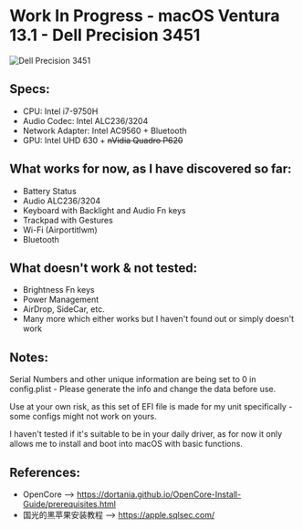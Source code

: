 # __Work In Progress__ - macOS Ventura 13.1 - Dell Precision 3451

![Dell Precision 3451](https://www.bhphotovideo.com/images/images1500x1500/dell_sbr57_precision_3541_i7_9850h_16gb_1538045.jpg)

## Specs:

- CPU: Intel i7-9750H
- Audio Codec: Intel ALC236/3204
- Network Adapter: Intel AC9560 + Bluetooth
- GPU: Intel UHD 630 + ~~nVidia Quadro P620~~

## What works for now, as I have discovered so far:

- Battery Status
- Audio ALC236/3204
- Keyboard with Backlight and Audio Fn keys
- Trackpad with Gestures
- Wi-Fi (Airportitlwm)
- Bluetooth

## What doesn't work & not tested:

- Brightness Fn keys
- Power Management
- AirDrop, SideCar, etc.
- Many more which either works but I haven't found out or simply doesn't work

## Notes:

Serial Numbers and other unique information are being set to 0 in config.plist - Please generate the info and change the data before use.

Use at your own risk, as this set of EFI file is made for my unit specifically - some configs might not work on yours. 

I haven't tested if it's suitable to be in your daily driver, as for now it only allows me to install and boot into macOS with basic functions.

## References:

- OpenCore --> https://dortania.github.io/OpenCore-Install-Guide/prerequisites.html
- 国光的黑苹果安装教程 --> https://apple.sqlsec.com/
